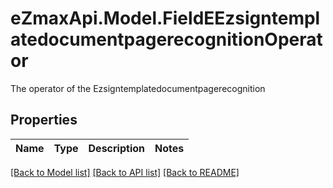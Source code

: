 # eZmaxApi.Model.FieldEEzsigntemplatedocumentpagerecognitionOperator
The operator of the Ezsigntemplatedocumentpagerecognition

## Properties

Name | Type | Description | Notes
------------ | ------------- | ------------- | -------------

[[Back to Model list]](../README.md#documentation-for-models) [[Back to API list]](../README.md#documentation-for-api-endpoints) [[Back to README]](../README.md)

